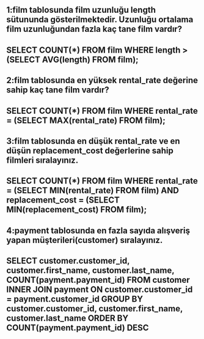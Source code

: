 1:film tablosunda film uzunluğu length sütununda gösterilmektedir. Uzunluğu ortalama film uzunluğundan fazla kaç tane film vardır?
------------------------------------------------------------------------------
SELECT COUNT(*) FROM film
WHERE length > (SELECT AVG(length) FROM film);
------------------------------------------------------------------------------
2:film tablosunda en yüksek rental_rate değerine sahip kaç tane film vardır?
------------------------------------------------------------------------------
SELECT COUNT(*) FROM film
WHERE rental_rate = (SELECT MAX(rental_rate) FROM film);
------------------------------------------------------------------------------
3:film tablosunda en düşük rental_rate ve en düşün replacement_cost değerlerine sahip filmleri sıralayınız.
------------------------------------------------------------------------------
SELECT COUNT(*) FROM film
WHERE rental_rate = (SELECT MIN(rental_rate) FROM film) AND replacement_cost = (SELECT MIN(replacement_cost) FROM film);
------------------------------------------------------------------------------
4:payment tablosunda en fazla sayıda alışveriş yapan müşterileri(customer) sıralayınız.
------------------------------------------------------------------------------
SELECT
    customer.customer_id,
    customer.first_name,
    customer.last_name,
    COUNT(payment.payment_id)
FROM
    customer
INNER JOIN
    payment ON customer.customer_id = payment.customer_id
GROUP BY
    customer.customer_id, customer.first_name, customer.last_name
ORDER BY 
	COUNT(payment.payment_id) DESC
------------------------------------------------------------------------------
